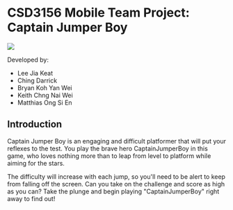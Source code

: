 # CSD3156 Mobile Team Project: Captain Jumper Boy
![](https://github.com/ksxjltze/captain_jumper_boy/blob/main/app/src/main/res/drawable/captain_jumper.png)

Developed by:
- Lee Jia Keat
- Ching Darrick
- Bryan Koh Yan Wei
- Keith Chng Nai Wei
- Matthias Ong Si En

## Introduction
Captain Jumper Boy is an engaging and difficult platformer that will put your reflexes to the test. You play the brave hero CaptainJumperBoy in this game, who loves nothing more than to leap from level to platform while aiming for the stars.

The difficulty will increase with each jump, so you'll need to be alert to keep from falling off the screen. Can you take on the challenge and score as high as you can? Take the plunge and begin playing "CaptainJumperBoy" right away to find out!
